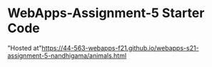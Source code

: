 # WebApps-Assignment-5 Starter Code
"Hosted at"https://44-563-webapps-f21.github.io/webapps-s21-assignment-5-nandhigama/animals.html